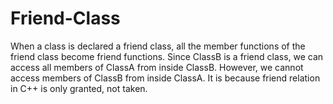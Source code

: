 # Friend-Class
When a class is declared a friend class, all the member functions of the friend class become friend functions.
Since ClassB is a friend class, we can access all members of ClassA from inside ClassB.
However, we cannot access members of ClassB from inside ClassA. It is because friend relation in C++ is only granted, not taken.
